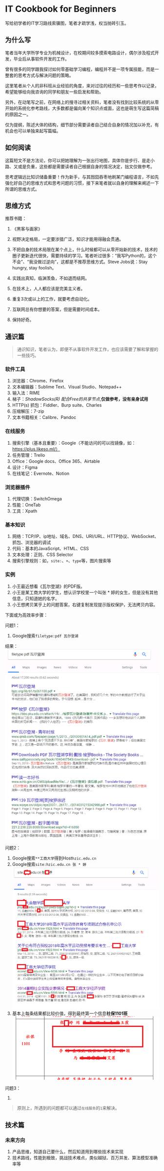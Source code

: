 # IT Cookbook for Beginners



写给初学者的IT学习路线索骥图，笔者才疏学浅，权当抛砖引玉。



## 为什么写

笔者当年大学所学专业为机械设计，在校期间较多摸索电路设计，偶尔涉及程式开发，毕业后从事软件开发的工作。

曾有很多的同学跟我探讨如何零基础学习编程，编程并不是一项专属技能，而是一整套的思考方式与解决问题的策略。

这里笔者从个人的非科班从业经验的角度，来对过往的经历和一些思考作以记录，希望能够给向我咨询的同学和朋友一些启发和帮助。



另外，在动笔写之前，在网络上的搜寻过相关资料，笔者没有找到比较系统的从零开始的系统化参考路线，大多数都是偏向某个知识点或面，这也是萌生写这篇简稿的原因之一。



仅为提纲，陈述大体的结构，细节部分需要读者自己结合自身的情况加以补充，有机会也可以单独来起写篇幅。



## 如何阅读

这篇短文不是方法论，你可以把她理解为一张出行地图，具体你是步行、是走小路、又或是负重，这些都是需要读者自己根据自身的情况决定，拙文仅做参考。

思考逻辑远比知识储备重要！作为新手，与其囫囵吞枣地刷某门编程语言，不如先强化好自己的思维方式和思考问题的习惯，接下来笔者就以自身的理解来阐述一下所谓的思维方式。



## 思维方式

推荐书籍：

1. 《黑客与画家》



1. 视野决定格局，一定要涉猎广泛，知识才能用得融会贯通。
2. 不把自身的技术局限在某个点上，什么时候都可以从零开始新的技术，技术的圈子更新迭代很快，需要持续的学习。笔者听过很多：“我写Python的，这个不会”、“我没做过逆向”，这都是不推荐思维方式。Steve Jobs说：Stay hungry, stay foolish。
3. 实践出真知，临渊羡鱼，不如退而结网。
4. 在技术上，人人都应该是完美主义者。
5. 重复3次或以上的工作，就要考虑自动化。
6. 互联网总有你想要的答案，但是需要时间成本。
7. 保持好奇。



## 通识篇

> 通识知识，笔者认为，即便不从事软件开发工作，也应该需要了解和掌握的一些技巧。



### 软件工具

1. 浏览器：Chrome、Firefox
2. 文本编辑器：Sublime Text、Visual Studio、Notepad++
3. 输入法：RIME
4. 梯子：*ShadowSocks(R) 配合Free的共享节点*,**仅做参考，没有亲身试用**
5. HTTP(s) 抓包：Fiddler、Burp suite、Charles
6. 压缩解压：7-zip
7. 文本书籍相关：Calibre、Pandoc

### 在线服务

1. 搜索引擎（基本且重要）：Google（不能访问的可以找镜像，如：https://plus.likeso.ml/）
2. 任务管理：Trello
3. Office：Google docs、Office 365、Airtable
4. 设计：Figma
5. 在线笔记：Evernote、Notion

### 浏览器插件

1. 代理切换：SwitchOmega
2. 性能：OneTab
3. 工具：Xpath

### 基本知识

1. 网络：TCP/IP、ip地址、域名、DNS、URI/URL、HTTP协议、WebSocket、抓包、浏览器的调试
2. 代码：基本的JavaScript、HTML、CSS
3. 文本处理：正则、CSS Selector
4. 搜索引擎规则：如，`site:`、`+`、`type`等，图片搜索等



### 实例

1. 小王最近想看《瓦尔登湖》的PDF版。
2. 小王是某工商大学的学生，想认识学校里一个叫张 * 婷的女生，但是没有其他信息，只知道她的名字。
3. 小王想拷贝某乎上的问题答案，右键复制发现提示版权保护，无法拷贝内容。


下面或为高效率步骤：

问题1：
1. Google搜索`filetype:pdf 瓦尔登湖`

结果：
![filetype:pdf 瓦尔登湖](./assets/images/google-search-filetype.PNG)



问题2：

1. Google搜索`**工商大学`得到Host`hzic.edu.cn`
2. Google搜索`site:hzic.edu.cn 张 * 婷` ![搜索结果](./assets/images/google-search-site.PNG)
3. 基本上每条结果都比较价值，得到最终第一个信息**社保1101班**![结果](./assets/images/google-search-site-result.PNG)



问题3：

1. ​



> 原则上，所遇到的问题都可以通过`在线服务`的`1`来解决。

## 技术篇



### 未来方向

1. 产品思维，知道自己要什么，然后知道用到哪些技术来实现
2. 技术路线，性能到极致，挑战技术难点，类似越狱、百万并发、算法模型准确率等